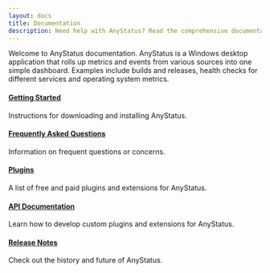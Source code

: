 ```yaml
---
layout: docs
title: Documentation
description: Need help with AnyStatus? Read the comprehensive documentation covering everything from getting started to advanced issues and features.
---
```


Welcome to AnyStatus documentation. AnyStatus is a Windows desktop application that rolls up metrics and events from various sources into one simple dashboard. Examples include builds and releases, health checks for different services and operating system metrics.

#### [Getting Started](/docs/getting-started)

Instructions for downloading and installing AnyStatus.

#### [Frequently Asked Questions](/docs/faq)

Information on frequent questions or concerns.

#### [Plugins](/docs/plugins)

A list of free and paid plugins and extensions for AnyStatus.

#### [API Documentation](/docs/api)

Learn how to develop custom plugins and extensions for AnyStatus.

#### [Release Notes](/docs/releases)

Check out the history and future of AnyStatus.

